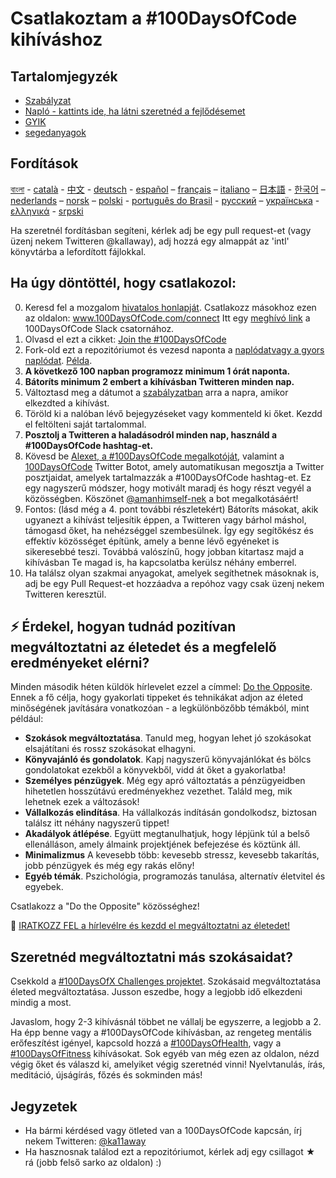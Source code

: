 # Csatlakoztam a #100DaysOfCode kihíváshoz

## Tartalomjegyzék

* [Szabályzat](szabalyzat.md)
* [Napló - kattints ide, ha látni szeretnéd a fejlődésemet](naplo.md)
* [GYIK](gyik.md)
* [segedanyagok](segedanyagok.md)

## Fordítások
[বাংলা](intl/bn/README.md) - [català](intl/ca/README.md) - [中文](intl/ch/README.md) - [deutsch](intl/de/README.md) - [español](intl/es/README.md) – [français](intl/fr/FAQ-fr.md) – [italiano](intl/it/README.md) – [日本語](intl/ja/README.md) - [한국어](intl/ko/README-ko.md) – [nederlands](intl/nl/README.md) – [norsk](intl/no/README.md) –  [polski](intl/pl/README.md) - [português do Brasil](intl/pt-br/LEIAME.md) - [русский](intl/ru/README-ru.md) – [українська](intl/ua/README-ua.md) - [ελληνικά](intl/el/README.md) - [srpski](intl/sr/README-sr.md)

Ha szeretnél fordításban segíteni, kérlek adj be egy pull request-et (vagy üzenj nekem Twitteren @kallaway), adj hozzá egy almappát az 'intl' könyvtárba a lefordított fájlokkal.

## Ha úgy döntöttél, hogy csatlakozol:

0.  Keresd fel a mozgalom [hivatalos honlapját](http://100daysofcode.com/). Csatlakozz másokhoz ezen az oldalon:
www.100DaysOfCode.com/connect
    Itt egy [meghívó link](https://www.100daysofcode.com/slack) a 100DaysOfCode Slack csatornához.
1.  Olvasd el ezt a cikket: [Join the #100DaysOfCode](https://medium.freecodecamp.com/join-the-100daysofcode-556ddb4579e4)
2.  Fork-old ezt a repozitóriumot és vezesd naponta a [naplódat](naplo.md)[vagy a gyors naplódat](r1-log-hu.md). [Példa](https://github.com/Kallaway/100-days-kallaway-log).
3.  **A következő 100 napban programozz minimum 1 órát naponta.**
4.  **Bátoríts minimum 2 embert a kihívásban Twitteren minden nap.**
5.  Változtasd meg a dátumot a [szabályzatban](szabalyzat.md) arra a napra, amikor elkezdted a kihívást.
6.  Töröld ki a nalóban lévő bejegyzéseket vagy kommenteld ki őket. Kezdd el feltölteni saját tartalommal.
7.  **Posztolj a Twitteren a haladásodról minden nap, használd a #100DaysOfCode hashtag-et.**
8.  Kövesd be [Alexet, a #100DaysOfCode megalkotóját](https://twitter.com/ka11away), valamint a [100DaysOfCode](https://twitter.com/_100DaysOfCode) Twitter Botot, amely automatikusan megosztja a Twitter posztjaidat, amelyek tartalmazzák a #100DaysOfCode hashtag-et. Ez egy nagyszerű módszer, hogy motivált maradj és hogy részt vegyél a közösségben. Köszönet [@amanhimself-nek](https://twitter.com/amanhimself) a bot megalkotásáért!
9.  Fontos: (lásd még a 4. pont további részletekért) Bátoríts másokat, akik ugyanezt a kihívást teljesítik éppen, a Twitteren vagy bárhol máshol, támogasd őket, ha nehézséggel szembesülnek. Így egy segítőkész és effektív közösséget építünk, amely a benne lévő egyéneket is sikeresebbé teszi. Továbbá valószínű, hogy jobban kitartasz majd a kihívásban Te magad is, ha kapcsolatba kerülsz néhány emberrel.
10.  Ha találsz olyan szakmai anyagokat, amelyek segíthetnek másoknak is, adj be egy Pull Request-et hozzáadva a repóhoz vagy csak üzenj nekem Twitteren keresztül.

## ⚡ Érdekel, hogyan tudnád pozitívan megváltoztatni az életedet és a megfelelő eredményeket elérni?

Minden második héten küldök hírlevelet ezzel a címmel: [Do the Opposite](https://dotheopposite.substack.com/). Ennek a fő célja, hogy gyakorlati tippeket és tehnikákat adjon az életed minőségének javítására vonatkozóan - a legkülönbözőbb témákból, mint például:

- **Szokások megváltoztatása**. Tanuld meg, hogyan lehet jó szokásokat elsajátítani és rossz szokásokat elhagyni.
- **Könyvajánló és gondolatok**. Kapj nagyszerű könyvajánlókat és bölcs gondolatokat ezekből a könyvekből, vidd át őket a gyakorlatba!
- **Személyes pénzügyek**. Még egy apró változtatás a pénzügyeidben hihetetlen hosszútávú eredményekhez vezethet. Találd meg, mik lehetnek ezek a változások!
- **Vállalkozás elindítása**. Ha vállalkozás indításán gondolkodsz, biztosan találsz itt néhány nagyszerű tippet!
- **Akadályok átlépése**. Együtt megtanulhatjuk, hogy lépjünk túl a belső ellenálláson, amely álmaink projektjének befejezése és köztünk áll.
- **Minimalizmus** A kevesebb több: kevesebb stressz, kevesebb takarítás, jobb pénzügyek és még egy rakás előny!
- **Egyéb témák**. Pszichológia, programozás tanulása, alternatív életvitel és egyebek.

Csatlakozz a "Do the Opposite" közösséghez!

💌 [IRATKOZZ FEL a hírlevélre és kezdd el megváltoztatni az életedet!](https://dotheopposite.substack.com/)

## Szeretnéd megváltoztatni más szokásaidat?

Csekkold a [#100DaysOfX Challenges projektet](http://100daysofx.com/). Szokásaid megváltoztatása életed megváltoztatása. Jusson eszedbe, hogy a legjobb idő elkezdeni mindig a most.

Javaslom, hogy 2-3 kihívásnál többet ne vállalj be egyszerre, a legjobb a 2. Ha épp benne vagy a #100DaysOfCode kihívásban, az rengeteg mentális erőfeszítést igényel, kapcsold hozzá a [#100DaysOfHealth](http://100daysofx.com/where-x-is/health/), vagy a [#100DaysOfFitness](http://100daysofx.com/challenges/) kihívásokat. Sok egyéb van még ezen az oldalon, nézd végig őket és válaszd ki, amelyiket végig szeretnéd vinni! Nyelvtanulás, írás, meditáció, újságírás, főzés és sokminden más!

## Jegyzetek

* Ha bármi kérdésed vagy ötleted van a 100DaysOfCode kapcsán, írj nekem Twitteren: [@ka11away](https://twitter.com/ka11away)
* Ha hasznosnak találod ezt a repozitóriumot, kérlek adj egy csillagot &#9733; rá (jobb felső sarko az oldalon) :)
